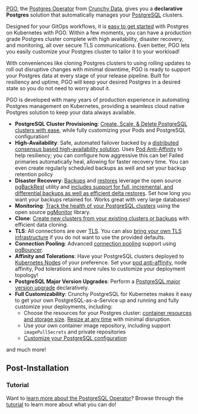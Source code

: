 [PGO](https://github.com/CrunchyData/postgres-operator), the
[Postgres Operator](https://github.com/CrunchyData/postgres-operator) from
[Crunchy Data](https://www.crunchydata.com), gives you a **declarative Postgres** solution that
automatically manages your [PostgreSQL](https://www.postgresql.org) clusters.

Designed for your GitOps workflows, it is [easy to get started](https://access.crunchydata.com/documentation/postgres-operator/v5/quickstart/)
with Postgres on Kubernetes with PGO. Within a few moments, you can have a production grade Postgres
cluster complete with high availability, disaster recovery, and monitoring, all over secure TLS communications.
Even better, PGO lets you easily customize your Postgres cluster to tailor it to your workload!

With conveniences like cloning Postgres clusters to using rolling updates to roll out disruptive
changes with minimal downtime, PGO is ready to support your Postgres data at every stage of your
release pipeline. Built for resiliency and uptime, PGO will keep your desired Postgres in a desired
state so you do not need to worry about it.

PGO is developed with many years of production experience in automating Postgres management on
Kubernetes, providing a seamless cloud native Postgres solution to keep your data always available.

- **PostgreSQL Cluster Provisioning**: [Create, Scale, & Delete PostgreSQL clusters with ease][provisioning],
  while fully customizing your Pods and PostgreSQL configuration!
- **High-Availability**: Safe, automated failover backed by a [distributed consensus based high-availability solution][high-availability].
  Uses [Pod Anti-Affinity][k8s-anti-affinity] to help resiliency; you can configure how aggressive this can be!
  Failed primaries automatically heal, allowing for faster recovery time. You can even create regularly scheduled
  backups as well and set your backup retention policy
- **Disaster Recovery**: [Backups][backups] and [restores][disaster-recovery] leverage the open source [pgBackRest][] utility and
  [includes support for full, incremental, and differential backups as well as efficient delta restores][backups].
  Set how long you want your backups retained for. Works great with very large databases!
- **Monitoring**: [Track the health of your PostgreSQL clusters][monitoring] using the open source [pgMonitor][] library.
- **Clone**: [Create new clusters from your existing clusters or backups][clone] with efficient data cloning.
- **TLS**: All connections are over [TLS][tls]. You can also [bring your own TLS infrastructure][tls] if you do not want to use the provided defaults.
- **Connection Pooling**: Advanced [connection pooling][pool] support using [pgBouncer][].
- **Affinity and Tolerations**: Have your PostgreSQL clusters deployed to [Kubernetes Nodes][k8s-nodes] of your preference.
  Set your [pod anti-affinity][k8s-anti-affinity], node affinity, Pod tolerations and more rules to customize your deployment topology!
- **PostgreSQL Major Version Upgrades**: Perform a [PostgreSQL major version upgrade][major-version-upgrade] declaratively.
- **Full Customizability**: Crunchy PostgreSQL for Kubernetes makes it easy to get your own PostgreSQL-as-a-Service up and running
  and fully customize your deployments, including:
    - Choose the resources for your Postgres cluster: [container resources and storage size][resize-cluster]. [Resize at any time][resize-cluster] with minimal disruption.
    - Use your own container image repository, including support `imagePullSecrets` and private repositories
    - [Customize your PostgreSQL configuration][customize-cluster]

and much more!

[backups]: https://access.crunchydata.com/documentation/postgres-operator/v5/tutorial/backups/
[clone]: https://access.crunchydata.com/documentation/postgres-operator/v5/tutorial/disaster-recovery/#clone-a-postgres-cluster
[customize-cluster]: https://access.crunchydata.com/documentation/postgres-operator/v5/tutorial/customize-cluster/
[disaster-recovery]: https://access.crunchydata.com/documentation/postgres-operator/v5/tutorial/disaster-recovery/
[high-availability]: https://access.crunchydata.com/documentation/postgres-operator/v5/tutorial/high-availability/
[major-version-upgrade]: https://access.crunchydata.com/documentation/postgres-operator/v5/guides/major-postgres-version-upgrade/
[monitoring]: https://access.crunchydata.com/documentation/postgres-operator/v5/tutorial/monitoring/
[pool]: https://access.crunchydata.com/documentation/postgres-operator/v5/tutorial/connection-pooling/
[provisioning]: https://access.crunchydata.com/documentation/postgres-operator/v5/tutorial/create-cluster/
[resize-cluster]: https://access.crunchydata.com/documentation/postgres-operator/v5/tutorial/resize-cluster/
[tls]: https://access.crunchydata.com/documentation/postgres-operator/v5/tutorial/customize-cluster/#customize-tls

[k8s-anti-affinity]: https://kubernetes.io/docs/concepts/configuration/assign-pod-node/#inter-pod-affinity-and-anti-affinity
[k8s-nodes]: https://kubernetes.io/docs/concepts/architecture/nodes/

[pgBackRest]: https://www.pgbackrest.org
[pgBouncer]: https://access.crunchydata.com/documentation/postgres-operator/v5/tutorial/connection-pooling/
[pgMonitor]: https://github.com/CrunchyData/pgmonitor


## Post-Installation

### Tutorial

Want to [learn more about the PostgreSQL Operator][tutorial]? Browse through the [tutorial][] to learn more about what you can do!

[tutorial]: https://access.crunchydata.com/documentation/postgres-operator/v5/tutorial

